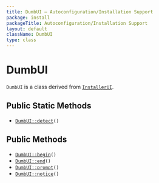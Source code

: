 ```yaml
---
title: DumbUI — Autoconfiguration/Installation Support
package: install
packageTitle: Autoconfiguration/Installation Support
layout: default
className: DumbUI
type: class
---
```


# DumbUI

<code>DumbUI</code> is a class derived from <code><a href="InstallerUI">InstallerUI</a></code>.

## Public Static Methods

* <code><a href="DumbUI%3A%3Adetect">DumbUI::detect</a>()</code>

## Public Methods

* <code><a href="DumbUI%3A%3Abegin">DumbUI::begin</a>()</code>
* <code><a href="DumbUI%3A%3Aend">DumbUI::end</a>()</code>
* <code><a href="DumbUI%3A%3Aprompt">DumbUI::prompt</a>()</code>
* <code><a href="DumbUI%3A%3Anotice">DumbUI::notice</a>()</code>

